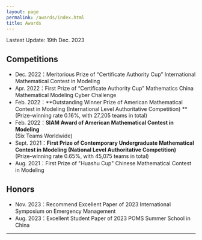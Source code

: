 ```yaml
---
layout: page
permalink: /awards/index.html
title: Awards
---
```


Lastest Update: 19th Dec. 2023 &nbsp;

## Competitions

- Dec. 2022：Meritorious Prize of “Certificate Authority Cup” International Mathematical Contest in Modeling
- Apr. 2022：First Prize of “Certificate Authority Cup” Mathematics China Mathematical Modeling Cyber Challenge
- Feb. 2022：**Outstanding Winner Prize of American Mathematical Contest in Modeling (International Level Authoritative Competition) **<br>(Prize-winning rate 0.16%, with 27,205 teams in total)
- Feb. 2022：**SIAM Award of American Mathematical Contest in Modeling**<br>(Six Teams Worldwide)
- Sept. 2021：**First Prize of Contemporary Undergraduate Mathematical Contest in Modeling (National Level Authoritative Competition)**<br>(Prize-winning rate 0.65%, with 45,075 teams in total)
- Aug. 2021：First Prize of "Huashu Cup" Chinese Mathematical Contest in Modeling

## Honors

- Nov. 2023：Recommend Excellent Paper of 2023 International Symposium on Emergency Management
- Aug. 2023：Excellent Student Paper of 2023 POMS Summer School in China

---
